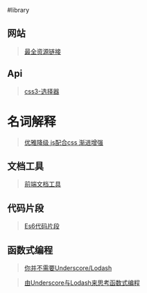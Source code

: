 #library

##   网站
>   [最全资源链接](https://blog.csdn.net/smxjant/article/details/78965612)

##   Api
>   [css3-选择器](https://blog.csdn.net/hx111h/article/details/52058757)

#   名词解释
>   [优雅降级 js配合css 渐进增强](https://blog.csdn.net/qq_23329541/article/details/62884575)

##   文档工具
>   [前端文档工具](http://www.css88.com/nav/)

##   代码片段
>   [Es6代码片段](http://www.css88.com/30-seconds-of-code/#dropelements)

##   函数式编程
>   [你并不需要Underscore/Lodash](https://segmentfault.com/a/1190000004460234)

>   [由Underscore与Lodash来思考函数式编程](http://ju.outofmemory.cn/entry/106512)